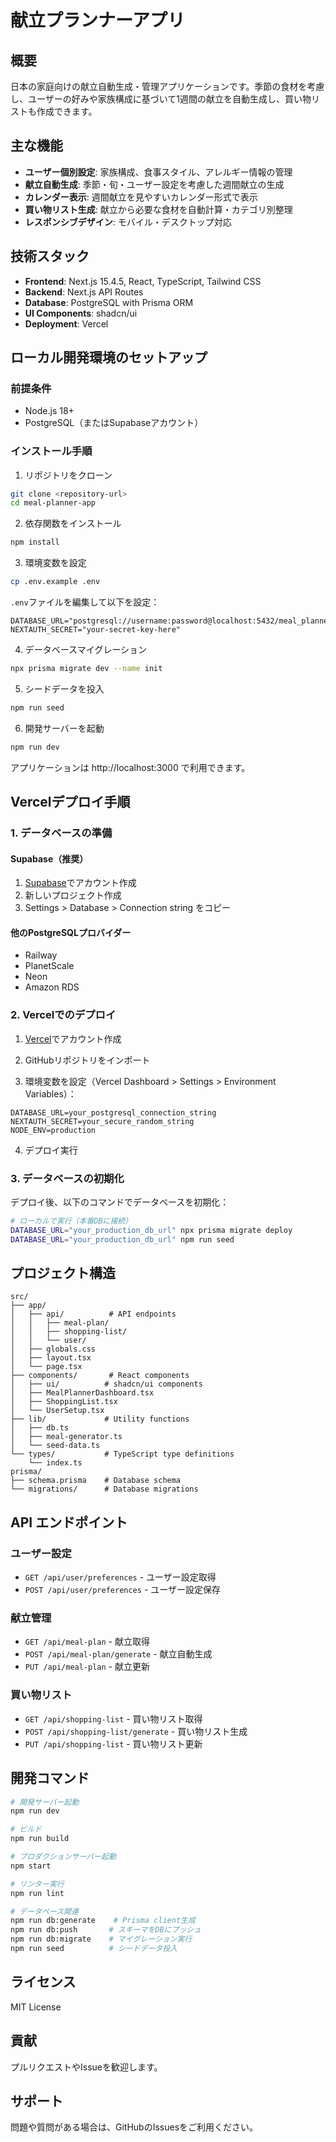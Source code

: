 # 献立プランナーアプリ

## 概要

日本の家庭向けの献立自動生成・管理アプリケーションです。季節の食材を考慮し、ユーザーの好みや家族構成に基づいて1週間の献立を自動生成し、買い物リストも作成できます。

## 主な機能

- **ユーザー個別設定**: 家族構成、食事スタイル、アレルギー情報の管理
- **献立自動生成**: 季節・旬・ユーザー設定を考慮した週間献立の生成
- **カレンダー表示**: 週間献立を見やすいカレンダー形式で表示
- **買い物リスト生成**: 献立から必要な食材を自動計算・カテゴリ別整理
- **レスポンシブデザイン**: モバイル・デスクトップ対応

## 技術スタック

- **Frontend**: Next.js 15.4.5, React, TypeScript, Tailwind CSS
- **Backend**: Next.js API Routes
- **Database**: PostgreSQL with Prisma ORM
- **UI Components**: shadcn/ui
- **Deployment**: Vercel

## ローカル開発環境のセットアップ

### 前提条件

- Node.js 18+ 
- PostgreSQL（またはSupabaseアカウント）

### インストール手順

1. リポジトリをクローン
```bash
git clone <repository-url>
cd meal-planner-app
```

2. 依存関数をインストール
```bash
npm install
```

3. 環境変数を設定
```bash
cp .env.example .env
```

`.env`ファイルを編集して以下を設定：
```
DATABASE_URL="postgresql://username:password@localhost:5432/meal_planner_db"
NEXTAUTH_SECRET="your-secret-key-here"
```

4. データベースマイグレーション
```bash
npx prisma migrate dev --name init
```

5. シードデータを投入
```bash
npm run seed
```

6. 開発サーバーを起動
```bash
npm run dev
```

アプリケーションは http://localhost:3000 で利用できます。

## Vercelデプロイ手順

### 1. データベースの準備

#### Supabase（推奨）
1. [Supabase](https://supabase.com/)でアカウント作成
2. 新しいプロジェクト作成  
3. Settings > Database > Connection string をコピー

#### 他のPostgreSQLプロバイダー
- Railway
- PlanetScale  
- Neon
- Amazon RDS

### 2. Vercelでのデプロイ

1. [Vercel](https://vercel.com/)でアカウント作成

2. GitHubリポジトリをインポート

3. 環境変数を設定（Vercel Dashboard > Settings > Environment Variables）：
```
DATABASE_URL=your_postgresql_connection_string
NEXTAUTH_SECRET=your_secure_random_string
NODE_ENV=production
```

4. デプロイ実行

### 3. データベースの初期化

デプロイ後、以下のコマンドでデータベースを初期化：

```bash
# ローカルで実行（本番DBに接続）
DATABASE_URL="your_production_db_url" npx prisma migrate deploy
DATABASE_URL="your_production_db_url" npm run seed
```

## プロジェクト構造

```
src/
├── app/
│   ├── api/          # API endpoints
│   │   ├── meal-plan/
│   │   ├── shopping-list/
│   │   └── user/
│   ├── globals.css
│   ├── layout.tsx
│   └── page.tsx
├── components/       # React components
│   ├── ui/          # shadcn/ui components
│   ├── MealPlannerDashboard.tsx
│   ├── ShoppingList.tsx
│   └── UserSetup.tsx
├── lib/             # Utility functions
│   ├── db.ts
│   ├── meal-generator.ts
│   └── seed-data.ts
└── types/           # TypeScript type definitions
    └── index.ts
prisma/
├── schema.prisma    # Database schema
└── migrations/      # Database migrations
```

## API エンドポイント

### ユーザー設定
- `GET /api/user/preferences` - ユーザー設定取得
- `POST /api/user/preferences` - ユーザー設定保存

### 献立管理  
- `GET /api/meal-plan` - 献立取得
- `POST /api/meal-plan/generate` - 献立自動生成
- `PUT /api/meal-plan` - 献立更新

### 買い物リスト
- `GET /api/shopping-list` - 買い物リスト取得
- `POST /api/shopping-list/generate` - 買い物リスト生成
- `PUT /api/shopping-list` - 買い物リスト更新

## 開発コマンド

```bash
# 開発サーバー起動
npm run dev

# ビルド
npm run build

# プロダクションサーバー起動  
npm start

# リンター実行
npm run lint

# データベース関連
npm run db:generate    # Prisma client生成
npm run db:push       # スキーマをDBにプッシュ
npm run db:migrate    # マイグレーション実行
npm run seed          # シードデータ投入
```

## ライセンス

MIT License

## 貢献

プルリクエストやIssueを歓迎します。

## サポート

問題や質問がある場合は、GitHubのIssuesをご利用ください。
